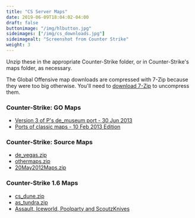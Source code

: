 ```yaml
---
title: "CS Server Maps"
date: 2019-06-09T18:04:02-04:00
draft: false
buttonimage: "/img/hlbutton.jpg"
sideimages: ["/img/cs_downloads.jpg"]
sideimagealt: "Screenshot from Counter Strike"
weight: 3
---
```


<p>Unzip these in the appropriate Counter-Strike folder, or in Counter-Strike's maps folder, as necessary.
<p>The Global Offensive map downloads are compressed with 7-Zip because they were too big otherwise.  You'll need to <a href="http://www.7-zip.org/">download 7-Zip</a> to uncompress them.

<h3>Counter-Strike: GO Maps</h3>
<ul>
    <li><a href="downloads/de_museum_source_beta3.7z">Version 3 of P's de_museum port - 30 Jun 2013</a>
    <li><a href="downloads/classicMaps10Feb2013.7z">Ports of classic maps - 10 Feb 2013 Edition</a>
</ul>
<h3>Counter-Strike: Source Maps</h3>
<ul>
    <li><a href="downloads/de_vegas.zip">de_vegas.zip</a>
    <li><a href="downloads/othermaps.zip">othermaps.zip</a>
    <li><a href="downloads/20May2012Maps.zip">20May2012Maps.zip</a>
</ul>
<h3>Counter-Strike 1.6 Maps</h3>
<ul>
    <li><a href="downloads/cs_dune.zip">cs_dune.zip</a>
    <li><a href="downloads/as_tundra.zip">as_tundra.zip</a>
    <li><a href="downloads/assaultIceworldPoolpartyScoutzKnivez.zip">Assault, Iceworld, Poolparty and ScoutzKnives</a>
</ul>
